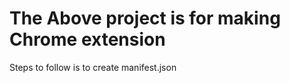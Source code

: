 The Above project is for making Chrome extension
================================================


Steps to follow is to create manifest.json
